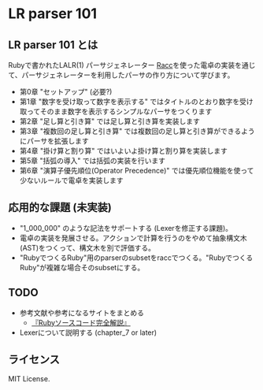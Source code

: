 # LR parser 101

## LR parser 101 とは

Rubyで書かれたLALR(1) パーサジェネレーター [Racc](https://github.com/ruby/racc)を使った電卓の実装を通じて、パーサジェネレーターを利用したパーサの作り方について学びます。

* 第0章 "セットアップ" (必要?)
* 第1章 "数字を受け取って数字を表示する" ではタイトルのとおり数字を受け取ってそのまま数字を表示するシンプルなパーサをつくります
* 第2章 "足し算と引き算" では足し算と引き算を実装します
* 第3章 "複数回の足し算と引き算" では複数回の足し算と引き算ができるようにパーサを拡張します
* 第4章 "掛け算と割り算" ではいよいよ掛け算と割り算を実装します
* 第5章 "括弧の導入" では括弧の実装を行います
* 第6章 "演算子優先順位(Operator Precedence)" では優先順位機能を使って少ないルールで電卓を実装します

## 応用的な課題 (未実装)

* "1_000_000" のような記法をサポートする (Lexerを修正する課題)。
* 電卓の実装を発展させる。アクションで計算を行うのをやめて抽象構文木(AST)をつくって、構文木を別で評価する。
* "RubyでつくるRuby"用のparserのsubsetをraccでつくる。"RubyでつくるRuby"が複雑な場合そのsubsetにする。

## TODO

* 参考文献や参考になるサイトをまとめる
  * [『Rubyソースコード完全解説』](https://i.loveruby.net/ja/rhg/book/)
* Lexerについて説明する (chapter_7 or later)

## ライセンス

MIT License.
